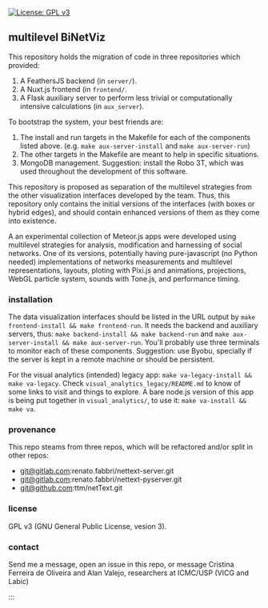[![License: GPL v3](https://img.shields.io/badge/License-GPLv3-blue.svg)](https://www.gnu.org/licenses/gpl-3.0)

## multilevel BiNetViz
This repository holds the migration of code in three repositories which provided:
1. A FeathersJS backend (in `server/`).
2. A Nuxt.js frontend (in `frontend/`.
3. A Flask auxiliary server to perform less trivial or computationally intensive calculations (in `aux_server`).


To bootstrap the system, your best friends are:
1. The install and run targets in the Makefile for each of the components listed above.  (e.g. `make aux-server-install` and `make aux-server-run`)
2. The other targets in the Makefile are meant to help in specific situations.
3. MongoDB management. Suggestion: install the Robo 3T, which was used throughout the development of this software.


This repository is proposed as separation of the multilevel strategies from the other visualization interfaces
developed by the team.
Thus, this repository only contains the initial versions of the interfaces (with boxes or hybrid edges),
and should contain enhanced versions of them as they come into existence.

A an experimental collection of Meteor.js apps were developed using multilevel strategies for analysis, modification and harnessing of social networks.
One of its versions, potentially having pure-javascript (no Python needed) implementations of networks measurements and multilevel representations,
layouts, ploting with Pixi.js and animations, projections, WebGL particle system, sounds with Tone.js, and performance timing.

### installation
The data visualization interfaces should be listed in the URL output by `make frontend-install && make frontend-run`.
It needs the backend and auxiliary servers, thus: `make backend-install && make backend-run` and `make aux-server-install && make aux-server-run`.
You'll probably use three terminals to monitor each of these components.
Suggestion: use Byobu, specially if the server is kept in a remote machine or should be persistent.

For the visual analytics (intended) legacy app: `make va-legacy-install && make va-legacy`.
Check `visual_analytics_legacy/README.md` to know of some links to visit and things to explore.
A bare node.js version of this app is being put together in `visual_analytics/`, to use it:
`make va-install && make va`.

### provenance
This repo steams from three repos, which will be refactored and/or split in other repos:
- git@gitlab.com:renato.fabbri/nettext-server.git
- git@gitlab.com:renato.fabbri/nettext-pyserver.git
- git@github.com:ttm/netText.git

### license
GPL v3 (GNU General Public License, vesion 3).

### contact
Send me a message, open an issue in this repo,
or message Cristina Ferreira de Oliveira and Alan Valejo,
researchers at ICMC/USP (VICG and Labic)

:::
